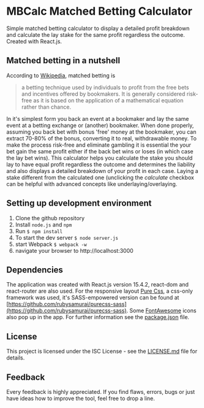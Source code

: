 # MBCalc Matched Betting Calculator

Simple matched betting calculator to display a detailed profit breakdown and calculate the lay stake for the same profit regardless the outcome. Created with React.js.

## Matched betting in a nutshell

According to [Wikipedia](https://en.wikipedia.org/wiki/Matched_betting), matched betting is
> a betting technique used by individuals to profit from the free bets and incentives offered by bookmakers. It is generally considered risk-free as it is based on the application of a mathematical equation rather than chance.

In it's simplest form you back an event at a bookmaker and lay the same event at a betting exchange or (another) bookmaker. When done properly, assuming you back bet with bonus 'free' money at the bookmaker, you can extract 70-80% of the bonus, converting it to real, withdrawable money.
To make the process risk-free and eliminate gambling it is essential the your bet gain the same profit either if the back bet wins or loses (in which case the lay bet wins). This calculator helps you calculate the stake you should lay to have equal profit regardless the outcome and determines the liability and also displays a detailed breakdown of your profit in each case. Laying a stake different from the calculated one (unclicking the *calculate* checkbox can be helpful with advanced concepts like underlaying/overlaying.

## Setting up development environment

1. Clone the github repository
2. Install `node.js` and `npm`
3. Run 
`$ npm install`
4. To start the dev server 
`$ node server.js`
5. start Webpack
`$ webpack -w`
6. navigate your browser to http://localhost:3000

## Dependencies

The application was created with React.js version 15.4.2, react-dom and react-router are also used.
For the responsive layout [Pure Css](http://purecss.io), a css-only framework was used, it's SASS-empowered version can be found at [https://github.com/rubysamurai/purecss-sass](https://github.com/rubysamurai/purecss-sass). Some [FontAwesome](http://fontawesome.io/) icons also pop up in the app.
For further information see the [package.json](package.json) file.

## License

This project is licensed under the ISC License - see the [LICENSE.md](LICENSE.md) file for details.

## Feedback

Every feedback is highly appreciated. If you find flaws, errors, bugs or just have ideas how to improve the tool, feel free to drop a line.
